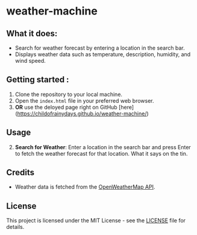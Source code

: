 # weather-machine

## What it does:

- Search for weather forecast by entering a location in the search bar.
- Displays weather data such as temperature, description, humidity, and wind speed.

## Getting started :

1. Clone the repository to your local machine.
2. Open the `index.html` file in your preferred web browser.
3. **OR** use the deloyed page right on GitHub [here] (https://childofrainydays.github.io/weather-machine/)

## Usage

2. **Search for Weather**: Enter a location in the search bar and press Enter to fetch the weather forecast for that location. What it says on the tin.

## Credits

- Weather data is fetched from the [OpenWeatherMap API](https://openweathermap.org/api).

## License

This project is licensed under the MIT License - see the [LICENSE](LICENSE) file for details.
